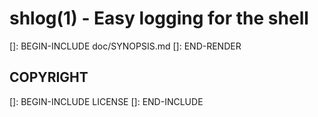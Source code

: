 # shlog(1) - Easy logging for the shell

[]: BEGIN-INCLUDE doc/SYNOPSIS.md
[]: END-RENDER

## COPYRIGHT

[]: BEGIN-INCLUDE LICENSE
[]: END-INCLUDE
